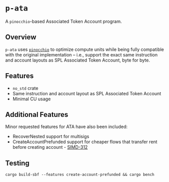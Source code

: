 # `p-ata`

A `pinocchio`-based Associated Token Account program.

## Overview

`p-ata` uses [`pinocchio`](https://github.com/anza-xyz/pinocchio) to optimize compute units while being fully compatible with the original implementation – i.e., support the exact same instruction and account layouts as SPL Associated Token Account, byte for byte.

## Features

- `no_std` crate
- Same instruction and account layout as SPL Associated Token Account
- Minimal CU usage

## Additional Features

Minor requested features for ATA have also been included:

- RecoverNested support for multisigs
- CreateAccountPrefunded support for cheaper flows that transfer rent before creating account -  [SIMD-312](https://github.com/solana-foundation/solana-improvement-documents/pull/312)

## Testing

`cargo build-sbf --features create-account-prefunded && cargo bench`
